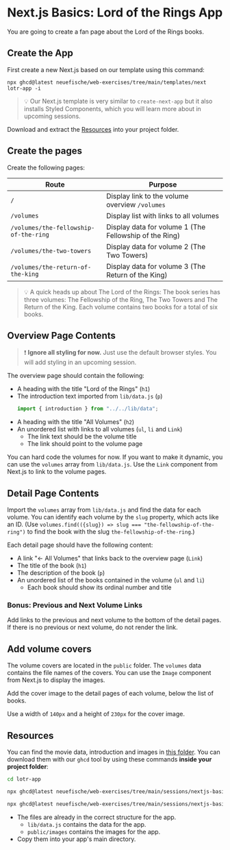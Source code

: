 # Next.js Basics: Lord of the Rings App

You are going to create a fan page about the Lord of the Rings books.

## Create the App

First create a new Next.js based on our template using this command:

```
npx ghcd@latest neuefische/web-exercises/tree/main/templates/next lotr-app -i
```

> 💡 Our Next.js template is very similar to `create-next-app` but it also installs Styled Components, which you will learn more about in upcoming sessions.

Download and extract the [Resources](#resources) into your project folder.

## Create the pages

Create the following pages:

| Route                                 | Purpose                                                |
| ------------------------------------- | ------------------------------------------------------ |
| `/`                                   | Display link to the volume overview `/volumes`         |
| `/volumes`                            | Display list with links to all volumes                 |
| `/volumes/the-fellowship-of-the-ring` | Display data for volume 1 (The Fellowship of the Ring) |
| `/volumes/the-two-towers`             | Display data for volume 2 (The Two Towers)             |
| `/volumes/the-return-of-the-king`     | Display data for volume 3 (The Return of the King)     |

> 💡 A quick heads up about The Lord of the Rings: The book series has three volumes: The Fellowship of the Ring, The Two Towers and The Return of the King. Each volume contains two books for a total of six books.

## Overview Page Contents

> ❗️ **Ignore all styling for now.** Just use the default browser styles. You will add styling in an upcoming session.

The overview page should contain the following:

- A heading with the title "Lord of the Rings" (`h1`)
- The introduction text imported from `lib/data.js` (`p`)
  ```js
  import { introduction } from "../../lib/data";
  ```
- A heading with the title "All Volumes" (`h2`)
- An unordered list with links to all volumes (`ul`, `li` and `Link`)
  - The link text should be the volume title
  - The link should point to the volume page

You can hard code the volumes for now. If you want to make it dynamic, you can use the `volumes` array from `lib/data.js`. Use the `Link` component from Next.js to link to the volume pages.

## Detail Page Contents

Import the `volumes` array from `lib/data.js` and find the data for each volume. You can identify each volume by the `slug` property, which acts like an ID. (Use `volumes.find(({slug}) => slug === "the-fellowship-of-the-ring")` to find the book with the slug `the-fellowship-of-the-ring`.)

Each detail page should have the following content:

- A link "← All Volumes" that links back to the overview page (`Link`)
- The title of the book (`h1`)
- The description of the book (`p`)
- An unordered list of the books contained in the volume (`ul` and `li`)
  - Each book should show its ordinal number and title

### Bonus: Previous and Next Volume Links

Add links to the previous and next volume to the bottom of the detail pages. If there is no previous or next volume, do not render the link.

## Add volume covers

The volume covers are located in the `public` folder. The `volumes` data contains the file names of the covers. You can use the `Image` component from Next.js to display the images.

Add the cover image to the detail pages of each volume, below the list of books.

Use a width of `140px` and a height of `230px` for the cover image.

## Resources

You can find the movie data, introduction and images in [this folder](./resources/). You can download them with our `ghcd` tool by using these commands **inside your project folder**:

```bash
cd lotr-app
```

```bash
npx ghcd@latest neuefische/web-exercises/tree/main/sessions/nextjs-basics-and-routing/lotr-app/resources resources
```

```bash
npx ghcd@latest neuefische/web-exercises/tree/main/sessions/nextjs-basics-and-routing/lotr-app/design-resources design-resources
```

- The files are already in the correct structure for the app.
  - `lib/data.js` contains the data for the app.
  - `public/images` contains the images for the app.
- Copy them into your app's main directory.
